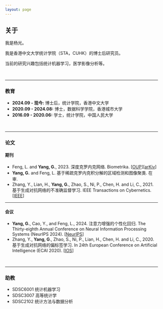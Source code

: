 ```yaml
---
layout: page
---
```


## 关于

我是杨光。

我是香港中文大学统计学院（STA，CUHK）的博士后研究员。

当前的研究兴趣包括统计机器学习，医学影像分析等。

<br>

---

### 教育

- **2024.09 - 现今:** 博士后，统计学院，香港中文大学
- **2020.09 - 2024.08:** 博士，数据科学学院，香港城市大学
- **2016.09 - 2020.06:** 学士，统计学院，中国人民大学

<br>

---

### 论文

#### 期刊

- Feng, L. and **Yang, G.**, 2023. 深度克罗内克网络. Biometrika. [[OUP](https://doi.org/10.1093/biomet/asad049)][[arKiv](https://arxiv.org/abs/2210.13327)]
- **Yang, G.** and Feng, L. 基于稀疏克罗内克积分解的区域检测和图像聚类. 在审.
- Zhang, Y., Lian, H., **Yang, G.**, Zhao, S., Ni, P., Chen, H. and Li, C., 2021. 基于生成对抗网络的不准确监督学习. IEEE Transactions on Cybernetics. [[IEEE](https://ieeexplore.ieee.org/abstract/document/9526351)]

<hr>

#### 会议

- **Yang, G.**, Cao, Y., and Feng, L., 2024. 注意力增强的个性化回归. The Thirty-eighth Annual Conference on Neural Information Processing Systems (NeurIPS 2024). [[NeurIPS](https://openreview.net/forum?id=9xoFciqYIU)]
- Zhang, Y., **Yang, G**., Zhao, S., Ni, P., Lian, H., Chen, H. and Li, C., 2020. 基于生成对抗网络的偏标签学习. In 24th European Conference on Artificial Intelligence (ECAI 2020). [[IOS](https://ebooks.iospress.nl/doi/10.3233/FAIA200279)]

<br>

---

### 助教

- SDSC6001 统计机器学习
- SDSC3007 高等统计学
- SDSC2102 统计方法与数据分析

<br>
